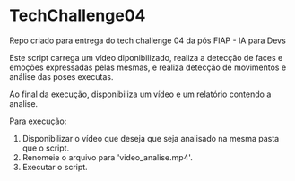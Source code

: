 # TechChallenge04
Repo criado para entrega do tech challenge 04 da pós FIAP - IA para Devs

Este script carrega um vídeo diponibilizado, realiza a detecção de faces e emoções expressadas pelas mesmas,
e realiza detecção de movimentos e análise das poses executas.

Ao final da execução, disponibiliza um vídeo e um relatório contendo a analise.

Para execução:

1. Disponibilizar o vídeo que deseja que seja analisado na mesma pasta que o script.
2. Renomeie o arquivo para 'video_analise.mp4'.
3. Executar o script.
